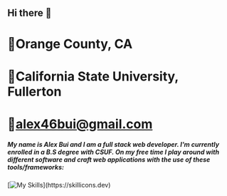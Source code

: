 ## Hi there 👋
# 📍Orange County, CA
# 🏫California State University, Fullerton 
# 📧alex46bui@gmail.com
##### My name is Alex Bui and I am a full stack web developer. I'm currently enrolled in a B.S degree with CSUF. On my free time I play around with different software and craft web applications with the use of these tools/frameworks:

[![My Skills](https://skillicons.dev/icons?i=react,js,html,css,postgres,nodejs,py,php,firebase,)](https://skillicons.dev)


      


